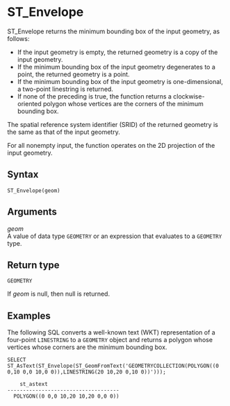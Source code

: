 # ST\_Envelope<a name="ST_Envelope-function"></a>

ST\_Envelope returns the minimum bounding box of the input geometry, as follows:
+ If the input geometry is empty, the returned geometry is a copy of the input geometry\. 
+ If the minimum bounding box of the input geometry degenerates to a point, the returned geometry is a point\. 
+ If the minimum bounding box of the input geometry is one\-dimensional, a two\-point linestring is returned\.
+ If none of the preceding is true, the function returns a clockwise\-oriented polygon whose vertices are the corners of the minimum bounding box\.

The spatial reference system identifier \(SRID\) of the returned geometry is the same as that of the input geometry\. 

For all nonempty input, the function operates on the 2D projection of the input geometry\. 

## Syntax<a name="ST_Envelope-function-syntax"></a>

```
ST_Envelope(geom)
```

## Arguments<a name="ST_Envelope-function-arguments"></a>

 *geom*   
A value of data type `GEOMETRY` or an expression that evaluates to a `GEOMETRY` type\. 

## Return type<a name="ST_Envelope-function-return"></a>

`GEOMETRY` 

If *geom* is null, then null is returned\. 

## Examples<a name="ST_Envelope-function-examples"></a>

The following SQL converts a well\-known text \(WKT\) representation of a four\-point `LINESTRING` to a `GEOMETRY` object and returns a polygon whose vertices whose corners are the minimum bounding box\. 

```
SELECT ST_AsText(ST_Envelope(ST_GeomFromText('GEOMETRYCOLLECTION(POLYGON((0 0,10 0,0 10,0 0)),LINESTRING(20 10,20 0,10 0))')));
```

```
    st_astext
------------------------------------
  POLYGON((0 0,0 10,20 10,20 0,0 0))
```